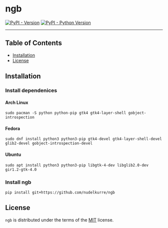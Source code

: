 # ngb

[![PyPI - Version](https://img.shields.io/pypi/v/ngb.svg)](https://pypi.org/project/ngb)
[![PyPI - Python Version](https://img.shields.io/pypi/pyversions/ngb.svg)](https://pypi.org/project/ngb)

-----

## Table of Contents

- [Installation](#installation)
- [License](#license)

## Installation

### Install dependenices

#### Arch Linux
```console
sudo pacman -S python python-pip gtk4 gtk4-layer-shell gobject-introspection
```
#### Fedora
```console
sudo dnf install python3 python3-pip gtk4-devel gtk4-layer-shell-devel glib2-devel gobject-introspection-devel
```
#### Ubuntu
```console
sudo apt install python3 python3-pip libgtk-4-dev libglib2.0-dev gir1.2-gtk-4.0
```

### Install ngb

```console
pip install git+https://github.com/nudelkurre/ngb
```

## License

`ngb` is distributed under the terms of the [MIT](https://spdx.org/licenses/MIT.html) license.
